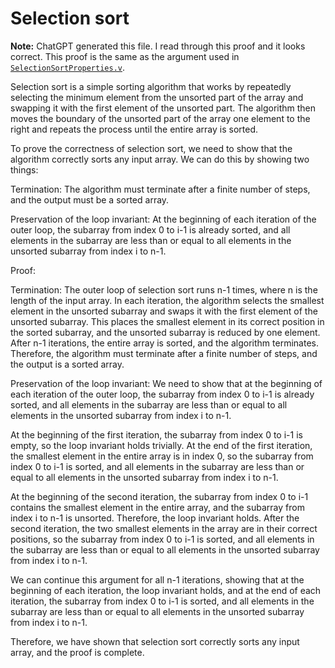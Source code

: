 # Selection sort

**Note:** ChatGPT generated this file. I read through this proof and it looks correct. This proof is the same as the argument used in [`SelectionSortProperties.v`](../theories/SelectionSortProperties.v).

Selection sort is a simple sorting algorithm that works by repeatedly selecting the minimum element from the unsorted part of the array and swapping it with the first element of the unsorted part. The algorithm then moves the boundary of the unsorted part of the array one element to the right and repeats the process until the entire array is sorted.

To prove the correctness of selection sort, we need to show that the algorithm correctly sorts any input array. We can do this by showing two things:

Termination: The algorithm must terminate after a finite number of steps, and the output must be a sorted array.

Preservation of the loop invariant: At the beginning of each iteration of the outer loop, the subarray from index 0 to i-1 is already sorted, and all elements in the subarray are less than or equal to all elements in the unsorted subarray from index i to n-1.

Proof:

Termination: The outer loop of selection sort runs n-1 times, where n is the length of the input array. In each iteration, the algorithm selects the smallest element in the unsorted subarray and swaps it with the first element of the unsorted subarray. This places the smallest element in its correct position in the sorted subarray, and the unsorted subarray is reduced by one element. After n-1 iterations, the entire array is sorted, and the algorithm terminates. Therefore, the algorithm must terminate after a finite number of steps, and the output is a sorted array.

Preservation of the loop invariant: We need to show that at the beginning of each iteration of the outer loop, the subarray from index 0 to i-1 is already sorted, and all elements in the subarray are less than or equal to all elements in the unsorted subarray from index i to n-1.

At the beginning of the first iteration, the subarray from index 0 to i-1 is empty, so the loop invariant holds trivially. At the end of the first iteration, the smallest element in the entire array is in index 0, so the subarray from index 0 to i-1 is sorted, and all elements in the subarray are less than or equal to all elements in the unsorted subarray from index i to n-1.

At the beginning of the second iteration, the subarray from index 0 to i-1 contains the smallest element in the entire array, and the subarray from index i to n-1 is unsorted. Therefore, the loop invariant holds. After the second iteration, the two smallest elements in the array are in their correct positions, so the subarray from index 0 to i-1 is sorted, and all elements in the subarray are less than or equal to all elements in the unsorted subarray from index i to n-1.

We can continue this argument for all n-1 iterations, showing that at the beginning of each iteration, the loop invariant holds, and at the end of each iteration, the subarray from index 0 to i-1 is sorted, and all elements in the subarray are less than or equal to all elements in the unsorted subarray from index i to n-1.

Therefore, we have shown that selection sort correctly sorts any input array, and the proof is complete.
